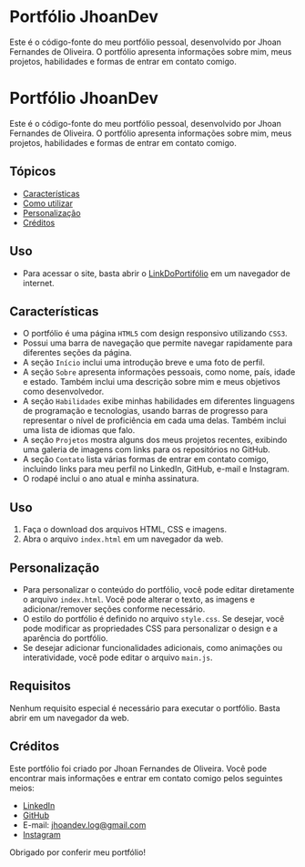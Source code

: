 # Portfólio JhoanDev

Este é o código-fonte do meu portfólio pessoal, desenvolvido por Jhoan Fernandes de Oliveira. O portfólio apresenta informações sobre mim, meus projetos, habilidades e formas de entrar em contato comigo. 
# Portfólio JhoanDev

Este é o código-fonte do meu portfólio pessoal, desenvolvido por Jhoan Fernandes de Oliveira. O portfólio apresenta informações sobre mim, meus projetos, habilidades e formas de entrar em contato comigo. 

## Tópicos

- [Características](#características)
- [Como utilizar](#como-utilizar)
- [Personalização](#personalização)
- [Créditos](#créditos)

## Uso

- Para acessar o site, basta abrir o [LinkDoPortifólio](https://jhoandev.github.io/CalculadoraGamer/) em um navegador de internet.

## Características

- O portfólio é uma página `HTML5` com design responsivo utilizando `CSS3`.
- Possui uma barra de navegação que permite navegar rapidamente para diferentes seções da página.
- A seção `Início` inclui uma introdução breve e uma foto de perfil.
- A seção `Sobre` apresenta informações pessoais, como nome, país, idade e estado. Também inclui uma descrição sobre mim e meus objetivos como desenvolvedor.
- A seção `Habilidades` exibe minhas habilidades em diferentes linguagens de programação e tecnologias, usando barras de progresso para representar o nível de proficiência em cada uma delas. Também inclui uma lista de idiomas que falo.
- A seção `Projetos` mostra alguns dos meus projetos recentes, exibindo uma galeria de imagens com links para os repositórios no GitHub.
- A seção `Contato` lista várias formas de entrar em contato comigo, incluindo links para meu perfil no LinkedIn, GitHub, e-mail e Instagram.
- O rodapé inclui o ano atual e minha assinatura.

## Uso

1. Faça o download dos arquivos HTML, CSS e imagens.
2. Abra o arquivo `index.html` em um navegador da web.

## Personalização

- Para personalizar o conteúdo do portfólio, você pode editar diretamente o arquivo `index.html`. Você pode alterar o texto, as imagens e adicionar/remover seções conforme necessário.
- O estilo do portfólio é definido no arquivo `style.css`. Se desejar, você pode modificar as propriedades CSS para personalizar o design e a aparência do portfólio.
- Se desejar adicionar funcionalidades adicionais, como animações ou interatividade, você pode editar o arquivo `main.js`.

## Requisitos

Nenhum requisito especial é necessário para executar o portfólio. Basta abrir em um navegador da web.

## Créditos

Este portfólio foi criado por Jhoan Fernandes de Oliveira. Você pode encontrar mais informações e entrar em contato comigo pelos seguintes meios:

- [LinkedIn](https://www.linkedin.com/in/jhoan-fernandes/)
- [GitHub](https://github.com/JhoanDev)
- E-mail: jhoandev.log@gmail.com
- [Instagram](https://www.instagram.com/jhoanf_7)

Obrigado por conferir meu portfólio!